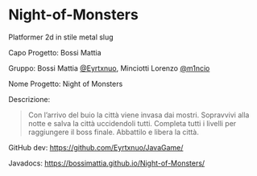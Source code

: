 # Night-of-Monsters
Platformer 2d in stile metal slug

Capo Progetto: Bossi Mattia 

Gruppo: Bossi Mattia [@Eyrtxnuo](https://github.com/Eyrtxnuo), Minciotti Lorenzo [@m1ncio](https://github.com/m1ncio)

Nome Progetto: Night of Monsters

Descrizione:

> Con l’arrivo del buio la città viene invasa dai mostri.
> Sopravvivi alla notte e salva la città uccidendoli tutti.
> Completa tutti i livelli per raggiungere il boss finale.
> Abbattilo e libera la città.


GitHub dev: https://github.com/Eyrtxnuo/JavaGame/

Javadocs: https://bossimattia.github.io/Night-of-Monsters/
